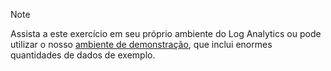 > [!NOTE]
> Assista a este exercício em seu próprio ambiente do Log Analytics ou pode utilizar o nosso [ambiente de demonstração](https://portal.loganalytics.io/demo), que inclui enormes quantidades de dados de exemplo.
